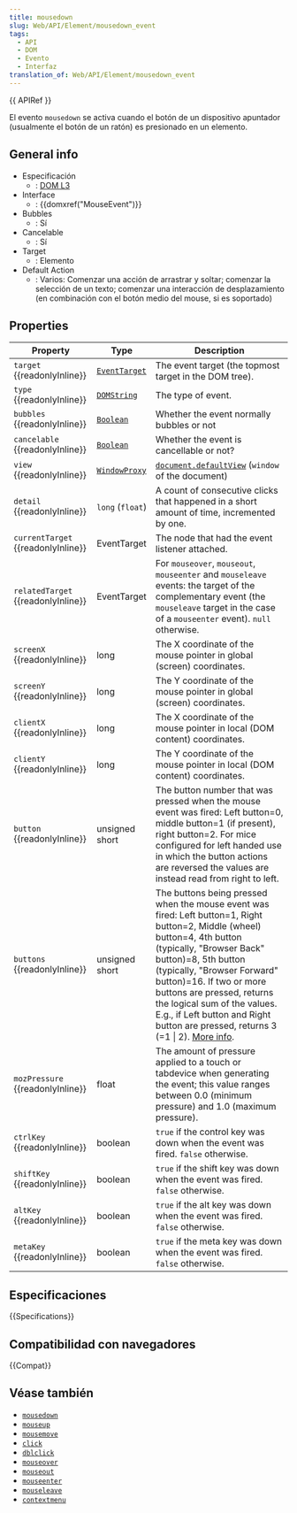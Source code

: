 ```yaml
---
title: mousedown
slug: Web/API/Element/mousedown_event
tags:
  - API
  - DOM
  - Evento
  - Interfaz
translation_of: Web/API/Element/mousedown_event
---
```


{{ APIRef }}

El evento `mousedown` se activa cuando el botón de un dispositivo apuntador (usualmente el botón de un ratón) es presionado en un elemento.

## General info

- Especificación
  - : [DOM L3](https://www.w3.org/TR/DOM-Level-3-Events/#event-type-mousedown)
- Interface
  - : {{domxref("MouseEvent")}}
- Bubbles
  - : Sí
- Cancelable
  - : Sí
- Target
  - : Elemento
- Default Action
  - : Varios: Comenzar una acción de arrastrar y soltar; comenzar la selección de un texto; comenzar una interacción de desplazamiento (en combinación con el botón medio del mouse, si es soportado)

## Properties

| Property                                 | Type                                                                                                                                                         | Description                                                                                                                                                                                                                                                                                                                                                                                                          |
| ---------------------------------------- | ------------------------------------------------------------------------------------------------------------------------------------------------------------ | -------------------------------------------------------------------------------------------------------------------------------------------------------------------------------------------------------------------------------------------------------------------------------------------------------------------------------------------------------------------------------------------------------------------- |
| `target` {{readonlyInline}}        | [`EventTarget`](/es/docs/Web/API/EventTarget)  | The event target (the topmost target in the DOM tree).                                                                                                                                                                                                                                                                                                                                                               |
| `type` {{readonlyInline}}          | [`DOMString`](/es/docs/Web/API/DOMString) | The type of event.                                                                                                                                                                                                                                                                                                                                                                                                   |
| `bubbles` {{readonlyInline}}       | [`Boolean`](/es/docs/Web/API/Boolean)                                                         | Whether the event normally bubbles or not                                                                                                                                                                                                                                                                                                                                                                            |
| `cancelable` {{readonlyInline}}    | [`Boolean`](/es/docs/Web/API/Boolean)                                                         | Whether the event is cancellable or not?                                                                                                                                                                                                                                                                                                                                                                             |
| `view` {{readonlyInline}}          | [`WindowProxy`](/es/docs/Web/API/WindowProxy)                         | [`document.defaultView`](/es/docs/Web/API/Document/defaultView) (`window` of the document)                                                                                                                                                                                                   |
| `detail` {{readonlyInline}}        | `long` (`float`)                                                                                                                                             | A count of consecutive clicks that happened in a short amount of time, incremented by one.                                                                                                                                                                                                                                                                                                                           |
| `currentTarget` {{readonlyInline}} | EventTarget                                                                                                                                                  | The node that had the event listener attached.                                                                                                                                                                                                                                                                                                                                                                       |
| `relatedTarget` {{readonlyInline}} | EventTarget                                                                                                                                                  | For `mouseover`, `mouseout`, `mouseenter` and `mouseleave` events: the target of the complementary event (the `mouseleave` target in the case of a `mouseenter` event). `null` otherwise.                                                                                                                                                                                                                            |
| `screenX` {{readonlyInline}}       | long                                                                                                                                                         | The X coordinate of the mouse pointer in global (screen) coordinates.                                                                                                                                                                                                                                                                                                                                                |
| `screenY` {{readonlyInline}}       | long                                                                                                                                                         | The Y coordinate of the mouse pointer in global (screen) coordinates.                                                                                                                                                                                                                                                                                                                                                |
| `clientX` {{readonlyInline}}       | long                                                                                                                                                         | The X coordinate of the mouse pointer in local (DOM content) coordinates.                                                                                                                                                                                                                                                                                                                                            |
| `clientY` {{readonlyInline}}       | long                                                                                                                                                         | The Y coordinate of the mouse pointer in local (DOM content) coordinates.                                                                                                                                                                                                                                                                                                                                            |
| `button` {{readonlyInline}}        | unsigned short                                                                                                                                               | The button number that was pressed when the mouse event was fired: Left button=0, middle button=1 (if present), right button=2. For mice configured for left handed use in which the button actions are reversed the values are instead read from right to left.                                                                                                                                                     |
| `buttons` {{readonlyInline}}       | unsigned short                                                                                                                                               | The buttons being pressed when the mouse event was fired: Left button=1, Right button=2, Middle (wheel) button=4, 4th button (typically, "Browser Back" button)=8, 5th button (typically, "Browser Forward" button)=16. If two or more buttons are pressed, returns the logical sum of the values. E.g., if Left button and Right button are pressed, returns 3 (=1 \| 2). [More info](/es/docs/Web/API/MouseEvent). |
| `mozPressure` {{readonlyInline}}   | float                                                                                                                                                        | The amount of pressure applied to a touch or tabdevice when generating the event; this value ranges between 0.0 (minimum pressure) and 1.0 (maximum pressure).                                                                                                                                                                                                                                                       |
| `ctrlKey` {{readonlyInline}}       | boolean                                                                                                                                                      | `true` if the control key was down when the event was fired. `false` otherwise.                                                                                                                                                                                                                                                                                                                                      |
| `shiftKey` {{readonlyInline}}      | boolean                                                                                                                                                      | `true` if the shift key was down when the event was fired. `false` otherwise.                                                                                                                                                                                                                                                                                                                                        |
| `altKey` {{readonlyInline}}        | boolean                                                                                                                                                      | `true` if the alt key was down when the event was fired. `false` otherwise.                                                                                                                                                                                                                                                                                                                                          |
| `metaKey` {{readonlyInline}}       | boolean                                                                                                                                                      | `true` if the meta key was down when the event was fired. `false` otherwise.                                                                                                                                                                                                                                                                                                                                         |

## Especificaciones

{{Specifications}}

## Compatibilidad con navegadores

{{Compat}}

## Véase también

- [`mousedown`](/es/docs/Web/Reference/Events/mousedown)
- [`mouseup`](/es/docs/Web/Reference/Events/mouseup)
- [`mousemove`](/es/docs/Web/Reference/Events/mousemove)
- [`click`](/es/docs/Web/Reference/Events/click)
- [`dblclick`](/es/docs/Web/Reference/Events/dblclick)
- [`mouseover`](/es/docs/Web/Reference/Events/mouseover)
- [`mouseout`](/es/docs/Web/Reference/Events/mouseout)
- [`mouseenter`](/es/docs/Web/Reference/Events/mouseenter)
- [`mouseleave`](/es/docs/Web/Reference/Events/mouseleave)
- [`contextmenu`](/es/docs/Web/Reference/Events/contextmenu)
